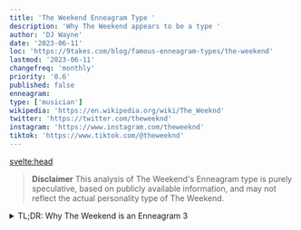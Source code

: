 ```yaml
---
title: 'The Weekend Enneagram Type '
description: 'Why The Weekend appears to be a type '
author: 'DJ Wayne'
date: '2023-06-11'
loc: 'https://9takes.com/blog/famous-enneagram-types/the-weekend'
lastmod: '2023-06-11'
changefreq: 'monthly'
priority: '0.6'
published: false
enneagram:
type: ['musician']
wikipedia: 'https://en.wikipedia.org/wiki/The_Weeknd'
twitter: 'https://twitter.com/theweeknd'
instagram: 'https://www.instagram.com/theweeknd'
tiktok: 'https://www.tiktok.com/@theweeknd'
---
```


<svelte:head>

  <!-- <meta property="og:image" content="https://9takes.com/types/3s/The-Weekend.webp" /> -->
  <link rel="canonical" href="https://9takes.com/blog/famous-enneagram-types/The-Weekend">
</svelte:head>
<!-- <script>
	import  PopCard  from "../../../lib/components/atoms/PopCard.svelte";
</script>
<div
	style="display: flex;
    justify-content: center;
    margin: 1rem 0;
	"
>
	<PopCard
		image={`/types/7s/${'The-Weekend'}.webp`}
		showIcon={false}
		displayText="The Weekend"
		subtext=""
	/>
</div> -->

> **Disclaimer** This analysis of The Weekend's Enneagram type is purely speculative, based on publicly available information, and may not reflect the actual personality type of The Weekend.

<details>
<summary class="accordion">TL;DR: Why The Weekend is an Enneagram 3</summary>
<div class="panel">
<ul>
<li></li>
<li></li>
<li></li>
<li></li>
</ul>
  </div>
</details>

<p class="firstLetter"></p>

